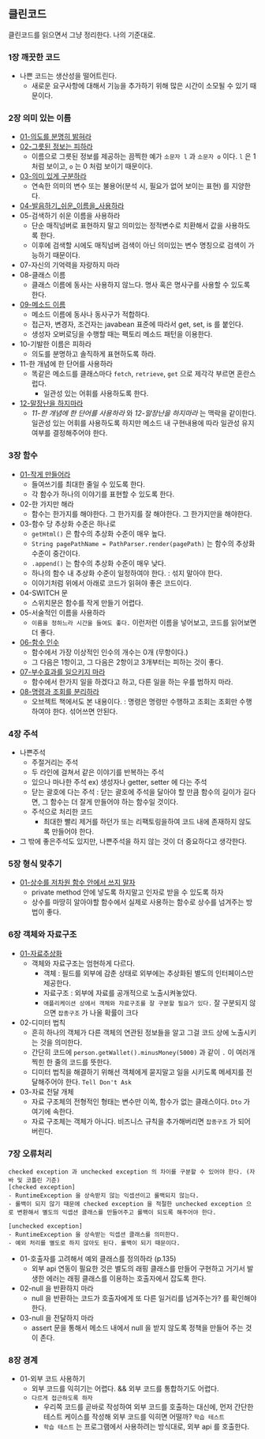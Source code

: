 ## 클린코드

클린코드를 읽으면서 그냥 정리한다. 나의 기준대로.

### 1장 깨끗한 코드

* 나쁜 코드는 생산성을 떨어트린다.
  * 새로운 요구사항에 대해서 기능을 추가하기 위해 많은 시간이 소모될 수 있기 때문이다.

### 2장 의미 있는 이름

* [01-의도를 분명히 밝혀라](https://github.com/pasudo123/mango-banana-clean-code/blob/master/src/test/kotlin/002-naming/001-%EC%9D%98%EB%8F%84%EB%A5%BC_%EB%B6%84%EB%AA%85%ED%9E%88_%EB%B0%9D%ED%98%80%EB%9D%BC)
* [02-그릇된 정보는 피하라](https://github.com/pasudo123/mango-banana-clean-code/blob/master/src/test/kotlin/002-naming/002-%EA%B7%B8%EB%A6%87%EB%90%9C_%EC%A0%95%EB%B3%B4%EB%A5%BC_%ED%94%BC%ED%95%98%EB%9D%BC)
  * 이름으로 그릇된 정보를 제공하는 끔찍한 예가 `소문자 l` 과 `소문자 o` 이다. `l` 은 1처럼 보이고, `o` 는 0 처럼 보이기 때문이다.
* [03-의미 있게 구분하라](https://github.com/pasudo123/mango-banana-clean-code/blob/master/src/test/kotlin/002-naming/003-%EC%9D%98%EB%AF%B8_%EC%9E%88%EA%B2%8C_%EA%B5%AC%EB%B6%84%ED%95%98%EB%9D%BC)
  * 연속한 의미의 변수 또는 불용어(분석 시, 필요가 없어 보이는 표현) 를 지양한다.
* [04-발음하기_쉬운_이름을_사용하라](https://github.com/pasudo123/mango-banana-clean-code/blob/master/src/test/kotlin/002-naming/004-%EB%B0%9C%EC%9D%8C%ED%95%98%EA%B8%B0_%EC%89%AC%EC%9A%B4_%EC%9D%B4%EB%A6%84%EC%9D%84_%EC%82%AC%EC%9A%A9%ED%95%98%EB%9D%BC)
* 05-검색하기 쉬운 이름을 사용하라
  * 단순 매직넘버로 표현하지 말고 의미있는 정적변수로 치환해서 값을 사용하도록 한다.
  * 이후에 검색할 시에도 매직넘버 검색이 아닌 의미있는 변수 명칭으로 검색이 가능하기 때문이다.
* 07-자신의 기억력을 자랑하지 마라
* 08-클래스 이름
  * 클래스 이름에 동사는 사용하지 않느다. 명사 혹은 명사구를 사용할 수 있도록 한다.
* [09-메소드 이름](https://github.com/pasudo123/mango-banana-clean-code/blob/master/src/test/kotlin/002-naming/009-%EB%A9%94%EC%86%8C%EB%93%9C_%EC%9D%B4%EB%A6%84/BestCase.kt)
  * 메소드 이름에 동사나 동사구가 적합하다.
  * 접근자, 변경자, 조건자는 javabean 표준에 따라서 get, set, is 를 붙인다.
  * 생성자 오버로딩을 수행할 때는 팩토리 메소드 패턴을 이용한다.
* 10-기발한 이름은 피하라
  * 의도를 분명하고 솔직하게 표현하도록 하라.
* 11-한 개념에 한 단어를 사용하라
  * 똑같은 메소드를 클래스마다 `fetch`, `retrieve`, `get` 으로 제각각 부르면 혼란스럽다.
    * 일관성 있는 어휘를 사용하도록 한다.
* [12-말장난을 하지마라](https://github.com/pasudo123/mango-banana-clean-code/blob/master/src/test/kotlin/002-naming/012-%EB%A7%90%EC%9E%A5%EB%82%9C%EC%9D%84_%ED%95%98%EC%A7%80%EB%A7%88%EB%9D%BC/BestCase.kt)
  * _11-한 개념에 한 단어를 사용하라_ 와 _12-말장난을 하지마라_ 는 맥락을 같이한다. 일관성 있는 어휘를 사용하도록 하지만 메소드 내 구현내용에 따라 일관성 유지여부를 결정해주어야 한다.

### 3장 함수

* [01-작게 만들어라](https://github.com/pasudo123/mango-banana-clean-code/tree/master/src/test/kotlin/003-function/001-%EC%9E%91%EA%B2%8C_%EB%A7%8C%EB%93%A4%EC%96%B4%EB%9D%BC)
  * 들여쓰기를 최대한 줄일 수 있도록 한다.
  * 각 함수가 하나의 이야기를 표현할 수 있도록 한다.
* 02-한 가지만 해라
  * 함수는 한가지를 해야한다. 그 한가지를 잘 해야한다. 그 한가지만을 해야한다.
* 03-함수 당 추상화 수준은 하나로
  * `getHtml()` 은 함수의 추상화 수준이 매우 높다.
  * `String pagePathName = PathParser.render(pagePath)` 는 함수의 추상화 수준이 중간이다.
  * `.append()` 는 함수의 추상화 수준이 매우 낮다.
  * 하나의 함수 내 추상화 수준이 일정하여야 한다. : 섞지 말아야 한다.
  * 이야기처럼 위에서 아래로 코드가 읽혀야 좋은 코드이다.
* 04-SWITCH 문
  * 스위치문은 함수를 작게 만들기 어렵다.
* 05-서술적인 이름을 사용하라
  * `이름을 정하느라 시간을 들여도 좋다.` 이런저런 이름을 넣어보고, 코드를 읽어보면 더 좋다.
* [06-함수 인수](https://github.com/pasudo123/mango-banana-clean-code/blob/master/src/test/kotlin/003-function/006-%ED%95%A8%EC%88%98_%EC%9D%B8%EC%88%98)
  * 함수에서 가장 이상적인 인수의 개수는 0개 (무항이다.)
  * 그 다음은 1항이고, 그 다음은 2항이고 3개부터는 피하는 것이 좋다.
* [07-부수효과를 일으키지 마라](https://github.com/pasudo123/mango-banana-clean-code/blob/master/src/test/kotlin/003-function/007-%EB%B6%80%EC%88%98%ED%9A%A8%EA%B3%BC%EB%A5%BC_%EC%9D%BC%EC%9C%BC%ED%82%A4%EC%A7%80_%EB%A7%88%EB%9D%BC)
  * 함수에서 한가지 일을 하겠다고 하고, 다른 일을 하는 우를 범하지 마라.
* [08-명령과 조회를 분리하라](https://github.com/pasudo123/mango-banana-clean-code/tree/master/src/test/kotlin/003-function/008-%EB%AA%85%EB%A0%B9%EA%B3%BC_%EC%A1%B0%ED%9A%8C%EB%A5%BC_%EB%B6%84%EB%A6%AC%ED%95%98%EB%9D%BC)
  * 오브젝트 책에서도 본 내용이다. : 명령은 명령만 수행하고 조회는 조회만 수행하여야 한다. 섞어쓰면 안된다.

### 4장 주석

* 나쁜주석
  * 주절거리는 주석
  * 두 라인에 걸쳐서 같은 이야기를 반복하는 주석
  * 있으나 마나한 주석 ex) 생성자나 getter, setter 에 다는 주석
  * 닫는 괄호에 다는 주석 : 닫는 괄호에 주석을 달아야 할 만큼 함수의 길이가 길다면, 그 함수는 더 잘게 만들어야 하는 함수일 것이다.
  * 주석으로 처리한 코드
    * 최대한 빨리 제거를 하던가 또는 리팩토링을하여 코드 내에 존재하지 않도록 만들어야 한다.
* 그 밖에 좋은주석도 있지만, 나쁜주석을 하지 않는 것이 더 중요하다고 생각한다.

### 5장 형식 맞추기

* [01-상수를 저차원 함수 안에서 쓰지 말자](https://github.com/pasudo123/mango-banana-clean-code/tree/master/src/test/kotlin/005-structure/001-%EC%83%81%EC%88%98%EB%A5%BC_%EC%9D%B8%EC%9E%90%EB%A1%9C_%EB%B0%9B%EC%9D%84_%EC%88%98_%EC%9E%88%EB%8F%84%EB%A1%9D%ED%95%B4%EB%9D%BC)
  * private method 안에 넣도록 하지말고 인자로 받을 수 있도록 하자
  * 상수를 마땅히 알아야할 함수에서 실제로 사용하는 함수로 상수를 넘겨주는 방법이 좋다.

### 6장 객체와 자료구조

* [01-자료추상화](https://github.com/pasudo123/mango-banana-clean-code/tree/master/src/test/kotlin/006-object/003-%EC%9E%90%EB%A3%8C%EC%B6%94%EC%83%81%ED%99%94)
  * 객체와 자료구조는 엄현하게 다르다.
    * 객체 : 필드를 외부에 감춘 상태로 외부에는 추상화된 별도의 인터페이스만 제공한다.
    * 자료구조 : 외부에 자료를 공개적으로 노출시켜놓았다.
    * `애플리케이션 상에서 객체와 자료구조를 잘 구분할 필요가 있다.` 잘 구분되지 않으면 `잡종구조` 가 나올 확률이 크다
* 02-디미터 법칙
  * 흔히 하나의 객체가 다른 객체의 연관된 정보들을 알고 그걸 코드 상에 노출시키는 것을 의미한다.
  * 간단히 코드에 `person.getWallet().minusMoney(5000)` 과 같이 `.`  이 여러개 찍힌 한 줄의 코드를 뜻한다.
  * 디미터 법칙을 해결하기 위해선 객체에게 묻지말고 일을 시키도록 메세지를 전달해주어야 한다. `Tell Don't Ask`
* 03-자료 전달 개체
  * 자료 구조체의 전형적인 형태는 변수만 이쏙, 함수가 없는 클래스이다. `Dto` 가 여기에 속한다.
  * 자료 구조체는 객체가 아니다. 비즈니스 규칙을 추가해버리면 `잡종구조` 가 되어버린다.

### 7장 오류처리

```
checked exception 과 unchecked exception 의 차이를 구분할 수 있어야 한다. (자바 및 코틀린 기준)
[checked exception]
- RuntimeException 을 상속받지 않는 익셉션이고 롤백되지 않는다. 
- 롤백이 되지 않기 때문에 checked exception 을 적절한 unchecked exception 으로 변환해서 별도의 익셉션 클래스를 만들어주고 롤백이 되도록 해주어야 한다.

[unchecked exception]
- RuntimeException 을 상속받는 익셉션 클래스를 의미한다.
- 예외 처리를 별도로 하지 않아도 된다. 롤백이 되기 때문이다.
```

* 01-호출자를 고려해서 예외 클래스를 정의하라 (p.135)
  * 외부 api 연동이 필요한 것은 별도의 래핑 클래스를 만들어 구현하고 거기서 발생한 에러는 래핑 클래스를 이용하는 호출자에서 잡도록 한다.
* 02-null 을 반환하지 마라
  * null 을 반환하는 코드가 호출자에게 또 다른 일거리를 넘겨주는가? 를 확인해야 한다.
* 03-null 을 전달하지 마라
  * assert 문을 통해서 메소드 내에서 null 을 받지 않도록 정책을 만들어 주는 것이 존다.

### 8장 경계

* 01-외부 코드 사용하기
  * 외부 코드를 익히기는 어렵다. && 외부 코드를 통합하기도 어렵다.
  * `다르게 접근하도록 하자`
    * 우리쪽 코드를 곧바로 작성하여 외부 코드를 호출하는 대신에, 먼저 간단한 테스트 케이스를 작성해 외부 코드를 익히면 어떨까? `학습 테스트`
    * `학습 테스트` 는 프로그램에서 사용하려는 방식대로, 외부 api 를 호출한다.
  